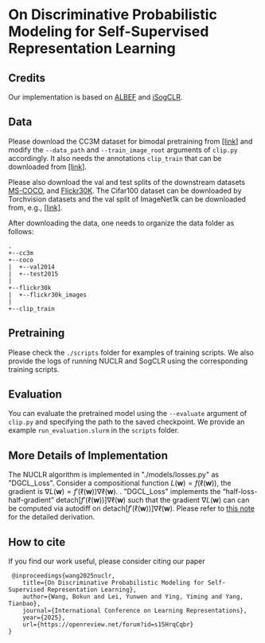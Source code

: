 # On Discriminative Probabilistic Modeling for Self-Supervised Representation Learning


## Credits
Our implementation is based on [ALBEF](https://github.com/salesforce/ALBEF) and [iSogCLR](https://github.com/zhqiu/contrastive-learning-iSogCLR/tree/main/bimodal_exps).

## Data

Please download the CC3M dataset for bimodal pretraining from [[link]](https://ai.google.com/research/ConceptualCaptions/download) and modify the `--data_path` and `--train_image_root` arguments of `clip.py` accordingly. It also needs the annotations `clip_train` that can be downloaded from [[link]](https://drive.google.com/drive/folders/1hAd0956xIztfwq0WrWLTGBx8sNuye595?usp=sharing).

Please also download the val and test splits of the downstream datasets [MS-COCO](https://cocodataset.org/#download), and [Flickr30K](https://shannon.cs.illinois.edu/DenotationGraph/). The Cifar100 dataset can be downloaded by Torchvision datasets and the val split of ImageNet1k can be downloaded from, e.g., [[link]](https://huggingface.co/datasets/mrm8488/ImageNet1K-val). 

After downloading the data, one needs to organize the data folder as follows:
```
.
+--cc3m
+--coco
|  +--val2014
|  +--test2015
|
+--flickr30k
|  +--flickr30k_images
|
+--clip_train 
```

## Pretraining

Please check the `./scripts` folder for examples of training scripts. We also provide the logs of running NUCLR and SogCLR using the corresponding training scripts.

## Evaluation

You can evaluate the pretrained model using the `--evaluate` argument of `clip.py` and specifying the path to the saved checkpoint. We provide an example `run_evaluation.slurm` in the `scripts` folder.

## More Details of Implementation


The NUCLR algorithm is implemented in "./models/losses.py" as "DGCL_Loss". Consider a compositional function $L(\mathbf{w})=f(\ell(\mathbf{w}))$, the gradient is $\nabla L(\mathbf{w})=f'(\ell(\mathbf{w}))\nabla \ell(\mathbf{w})$. . "DGCL_Loss" implements the “half-loss-half-gradient” $\text{detach}[f'(\ell(\mathbf{w}))]\nabla \ell(\mathbf{w})$  such that the gradient $\nabla L(\mathbf{w})$ can can be computed via autodiff on $\text{detach}[f'(\ell(\mathbf{w}))]\nabla \ell(\mathbf{w})$. Please refer to [this note](./dpm_grad_comp.pdf) for the detailed derivation. 


## How to cite
If you find our work useful, please consider citing our paper

```
 @inproceedings{wang2025nuclr,
    title={On Discriminative Probabilistic Modeling for Self-Supervised Representation Learning},
    author={Wang, Bokun and Lei, Yunwen and Ying, Yiming and Yang, Tianbao},
    journal={International Conference on Learning Representations},
    year={2025},
    url={https://openreview.net/forum?id=s15HrqCqbr}
}
```
